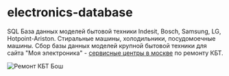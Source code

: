 # electronics-database
SQL База данных моделей бытовой техники Indesit, Bosch, Samsung, LG, Hotpoint-Ariston.
Стиральные машины, холодильники, посудомоечные машины.
Сбор базы данных моделей крупной бытовой техники для сайта "Моя электроника" - [сервисные центры в москве](https://myelectronics.ru) по ремонту КБТ.

![Ремонт КБТ Бош](https://myelectronics.ru/img/brands/bosch-img-1.png "Поиск сервисных центров по ремонту стиральных машин")
